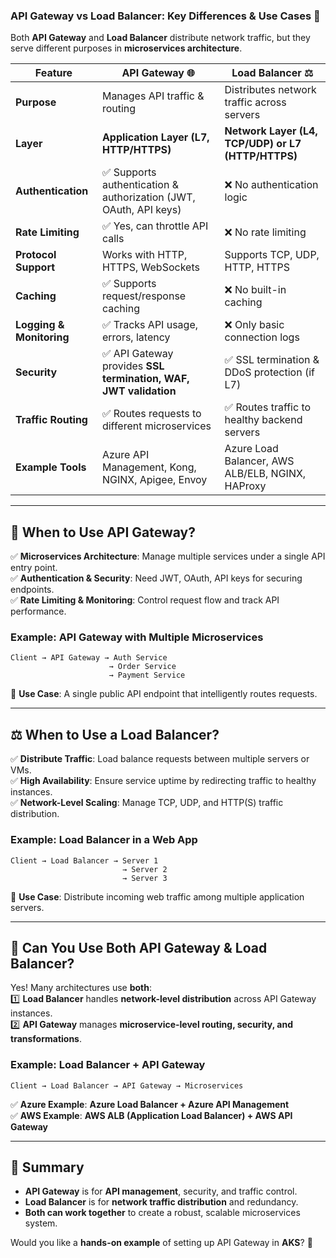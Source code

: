 ### **API Gateway vs Load Balancer: Key Differences & Use Cases** 🚀  

Both **API Gateway** and **Load Balancer** distribute network traffic, but they serve different purposes in **microservices architecture**.  

| Feature            | API Gateway 🌐 | Load Balancer ⚖️ |
|--------------------|--------------|----------------|
| **Purpose**        | Manages API traffic & routing | Distributes network traffic across servers |
| **Layer**          | **Application Layer (L7, HTTP/HTTPS)** | **Network Layer (L4, TCP/UDP) or L7 (HTTP/HTTPS)** |
| **Authentication** | ✅ Supports authentication & authorization (JWT, OAuth, API keys) | ❌ No authentication logic |
| **Rate Limiting**  | ✅ Yes, can throttle API calls | ❌ No rate limiting |
| **Protocol Support** | Works with HTTP, HTTPS, WebSockets | Supports TCP, UDP, HTTP, HTTPS |
| **Caching**        | ✅ Supports request/response caching | ❌ No built-in caching |
| **Logging & Monitoring** | ✅ Tracks API usage, errors, latency | ❌ Only basic connection logs |
| **Security**       | ✅ API Gateway provides **SSL termination, WAF, JWT validation** | ✅ SSL termination & DDoS protection (if L7) |
| **Traffic Routing** | ✅ Routes requests to different microservices | ✅ Routes traffic to healthy backend servers |
| **Example Tools**  | Azure API Management, Kong, NGINX, Apigee, Envoy | Azure Load Balancer, AWS ALB/ELB, NGINX, HAProxy |

---

## **🚀 When to Use API Gateway?**
✅ **Microservices Architecture**: Manage multiple services under a single API entry point.  
✅ **Authentication & Security**: Need JWT, OAuth, API keys for securing endpoints.  
✅ **Rate Limiting & Monitoring**: Control request flow and track API performance.  

### **Example: API Gateway with Multiple Microservices**
```
Client → API Gateway → Auth Service
                      → Order Service
                      → Payment Service
```
🎯 **Use Case**: A single public API endpoint that intelligently routes requests.

---

## **⚖️ When to Use a Load Balancer?**
✅ **Distribute Traffic**: Load balance requests between multiple servers or VMs.  
✅ **High Availability**: Ensure service uptime by redirecting traffic to healthy instances.  
✅ **Network-Level Scaling**: Manage TCP, UDP, and HTTP(S) traffic distribution.  

### **Example: Load Balancer in a Web App**
```
Client → Load Balancer → Server 1
                         → Server 2
                         → Server 3
```
🎯 **Use Case**: Distribute incoming web traffic among multiple application servers.

---

## **🚀 Can You Use Both API Gateway & Load Balancer?**
Yes! Many architectures use **both**:  
1️⃣ **Load Balancer** handles **network-level distribution** across API Gateway instances.  
2️⃣ **API Gateway** manages **microservice-level routing, security, and transformations**.  

### **Example: Load Balancer + API Gateway**
```
Client → Load Balancer → API Gateway → Microservices
```
✅ **Azure Example**: **Azure Load Balancer + Azure API Management**  
✅ **AWS Example**: **AWS ALB (Application Load Balancer) + AWS API Gateway**  

---

## **🎯 Summary**
- **API Gateway** is for **API management**, security, and traffic control.  
- **Load Balancer** is for **network traffic distribution** and redundancy.  
- **Both can work together** to create a robust, scalable microservices system.  

Would you like a **hands-on example** of setting up API Gateway in **AKS**? 🚀